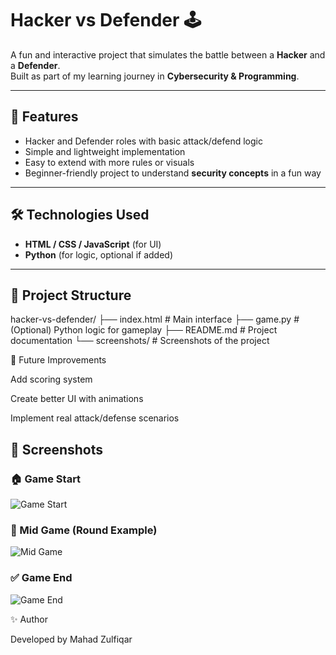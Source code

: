 # Hacker vs Defender 🕹️

A fun and interactive project that simulates the battle between a **Hacker** and a **Defender**.  
Built as part of my learning journey in **Cybersecurity & Programming**.

---

## 🚀 Features
- Hacker and Defender roles with basic attack/defend logic  
- Simple and lightweight implementation  
- Easy to extend with more rules or visuals  
- Beginner-friendly project to understand **security concepts** in a fun way  

---

## 🛠️ Technologies Used
- **HTML / CSS / JavaScript** (for UI)  
- **Python** (for logic, optional if added)  

---

## 📂 Project Structure

hacker-vs-defender/
├── index.html # Main interface
├── game.py # (Optional) Python logic for gameplay
├── README.md # Project documentation
└── screenshots/ # Screenshots of the project

📌 Future Improvements

Add scoring system

Create better UI with animations

Implement real attack/defense scenarios

## 📸 Screenshots  

### 🏠 Game Start  
![Game Start](screenshots/start.png)  

### 🔄 Mid Game (Round Example)  
![Mid Game](screenshots/mid.png)  

### ✅ Game End  
![Game End](screenshots/end.png)  


✨ Author

Developed by Mahad Zulfiqar
